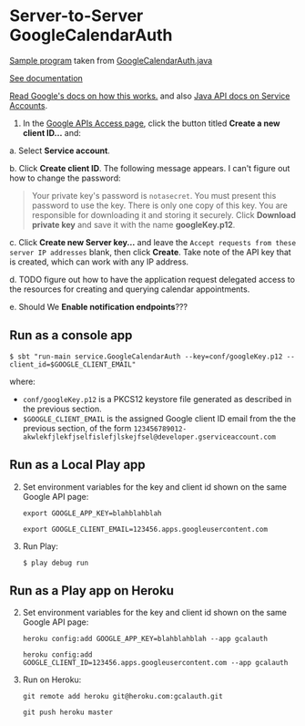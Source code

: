 # Server-to-Server GoogleCalendarAuth #
[Sample program](src/main/java/GoogleCalendarAuth.java) taken from
[GoogleCalendarAuth.java](https://code.google.com/p/gcs-admin-toolkit/source/browse/trunk/src/auth/GoogleCalendarAuth.java)

[See documentation](https://code.google.com/p/gcs-admin-toolkit/wiki/GCSAuthentication)

[Read Google's docs on how this works.](https://developers.google.com/accounts/docs/OAuth2#serviceaccount) and also
[Java API docs on Service Accounts](https://code.google.com/p/google-api-java-client/wiki/OAuth2#Service_Accounts).

 1. In the [Google APIs Access page](https://code.google.com/apis/console/?pli=1#project:552677350300:access),
 click the button titled **Create a new client ID...** and:

  a. Select **Service account**.

  b. Click **Create client ID**. The following message appears. I can't figure out how to change the password:

> Your private key's password is `notasecret`. You must present this password to use the key. There is only one copy of this key.
 You are responsible for downloading it and storing it securely. Click **Download private key** and save it with the name **googleKey.p12**.

  c. Click **Create new Server key...** and leave the `Accept requests from these server IP addresses` blank, then click **Create**.
     Take note of the API key that is created, which can work with any IP address.

  d. TODO figure out how to have the application request delegated access to the resources for creating and querying calendar appointments.

  e. Should We **Enable notification endpoints**???

## Run as a console app ##

    $ sbt "run-main service.GoogleCalendarAuth --key=conf/googleKey.p12 --client_id=$GOOGLE_CLIENT_EMAIL"

where:

 - `conf/googleKey.p12` is a PKCS12 keystore file generated as described in the previous section.
 - `$GOOGLE_CLIENT_EMAIL` is the assigned Google client ID email from the the previous section, of the form `123456789012-akwlekfjlekfjselfislefjlskejfsel@developer.gserviceaccount.com`

## Run as a Local Play app ##
 2. Set environment variables for the key and client id shown on the same Google API page:

    `export GOOGLE_APP_KEY=blahblahblah`

    `export GOOGLE_CLIENT_EMAIL=123456.apps.googleusercontent.com`

 3. Run Play:

    `$ play debug run`


## Run as a Play app on Heroku ##

 2. Set environment variables for the key and client id shown on the same Google API page:

    `heroku config:add GOOGLE_APP_KEY=blahblahblah --app gcalauth`

    `heroku config:add GOOGLE_CLIENT_ID=123456.apps.googleusercontent.com --app gcalauth`

 3. Run on Heroku:

    `git remote add heroku git@heroku.com:gcalauth.git`

    `git push heroku master`
